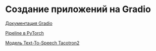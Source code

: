 # Создание приложений на Gradio

[Документация Gradio](https://www.gradio.app/guides/quickstart)

[Pipeline в PyTorch](https://pytorch.org/audio/main/pipelines.html)

[Модель Text-To-Speech Tacotron2](https://pytorch.org/audio/main/tutorials/tacotron2_pipeline_tutorial.html#sphx-glr-tutorials-tacotron2-pipeline-tutorial-py)
